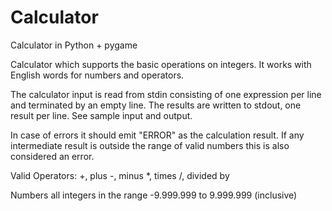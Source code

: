 # Calculator
Calculator in Python + pygame

Calculator which supports the basic operations on integers. 
It works with English words for numbers and operators.

The calculator input is read from stdin consisting of one expression 
per line and terminated by an empty line. The results are written to 
stdout, one result per line. See sample input and output.

In case of errors it should emit "ERROR" as the calculation result. 
If any intermediate result is outside the range of valid numbers this 
is also considered an error.

Valid Operators:
	+, plus
	-, minus
	*, times
	/, divided by

Numbers all integers in the range -9.999.999 to 9.999.999 (inclusive) 
